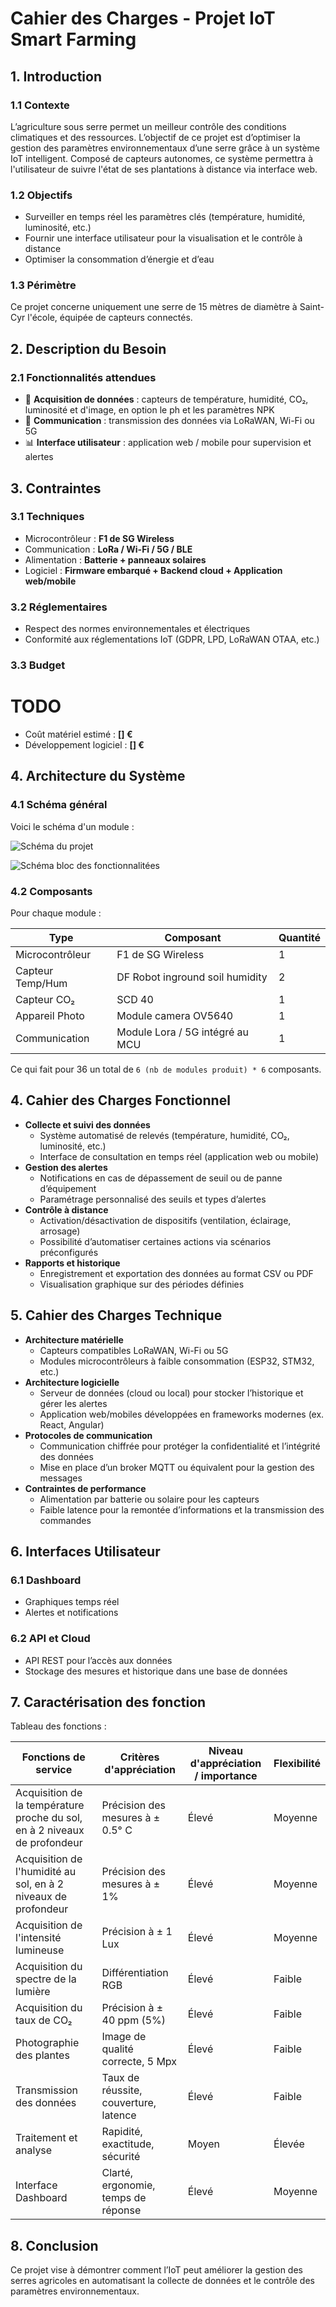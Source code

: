 # Cahier des Charges - Projet IoT Smart Farming

## 1. Introduction

### 1.1 Contexte

L’agriculture sous serre permet un meilleur contrôle des conditions climatiques et des ressources. L’objectif de ce projet est d’optimiser la gestion des paramètres environnementaux d’une serre grâce à un système IoT intelligent. Composé de capteurs autonomes, ce système permettra à l'utilisateur de suivre l'état de ses plantations à distance via interface web.  

### 1.2 Objectifs

- Surveiller en temps réel les paramètres clés (température, humidité, luminosité, etc.)  
- Fournir une interface utilisateur pour la visualisation et le contrôle à distance  
- Optimiser la consommation d’énergie et d’eau  

### 1.3 Périmètre

Ce projet concerne uniquement une serre de 15 mètres de diamètre à Saint-Cyr l'école, équipée de capteurs connectés.  

## 2. Description du Besoin

### 2.1 Fonctionnalités attendues

- 📡 **Acquisition de données** : capteurs de température, humidité, CO₂, luminosité et d'image, en option le ph et les paramètres NPK
- 📲 **Communication** : transmission des données via LoRaWAN, Wi-Fi ou 5G
- 📊 **Interface utilisateur** : application web / mobile pour supervision et alertes  

## 3. Contraintes

### 3.1 Techniques

- Microcontrôleur : **F1 de SG Wireless**  
- Communication : **LoRa / Wi-Fi / 5G / BLE**  
- Alimentation : **Batterie + panneaux solaires**  
- Logiciel : **Firmware embarqué + Backend cloud + Application web/mobile**

### 3.2 Réglementaires

- Respect des normes environnementales et électriques  
- Conformité aux réglementations IoT (GDPR, LPD, LoRaWAN OTAA, etc.)  

### 3.3 Budget

# TODO

- Coût matériel estimé : **[] €**
- Développement logiciel : **[] €**

## 4. Architecture du Système

### 4.1 Schéma général

Voici le schéma d'un module :

![Schéma du projet](images/module.png)

![Schéma bloc des fonctionnalitées](images/bloc%20diagram.png)

### 4.2 Composants  

Pour chaque module :

| Type                | Composant                       | Quantité      |
| ------------------- | ------------------------------- | ------------- |  
| Microcontrôleur     | F1 de SG Wireless               | 1             |  
| Capteur Temp/Hum    | DF Robot inground soil humidity | 2             |  
| Capteur CO₂         | SCD 40                          | 1             |
| Appareil Photo      | Module camera OV5640            | 1             |  
| Communication       | Module Lora / 5G intégré au MCU | 1             |  

Ce qui fait pour 36 un total de `6 (nb de modules produit) * 6` composants.

## 4. Cahier des Charges Fonctionnel

- **Collecte et suivi des données**  
  - Système automatisé de relevés (température, humidité, CO₂, luminosité, etc.)  
  - Interface de consultation en temps réel (application web ou mobile)  
- **Gestion des alertes**  
  - Notifications en cas de dépassement de seuil ou de panne d’équipement  
  - Paramétrage personnalisé des seuils et types d’alertes  
- **Contrôle à distance**  
  - Activation/désactivation de dispositifs (ventilation, éclairage, arrosage)  
  - Possibilité d’automatiser certaines actions via scénarios préconfigurés  
- **Rapports et historique**  
  - Enregistrement et exportation des données au format CSV ou PDF  
  - Visualisation graphique sur des périodes définies  

## 5. Cahier des Charges Technique

- **Architecture matérielle**  
  - Capteurs compatibles LoRaWAN, Wi-Fi ou 5G  
  - Modules microcontrôleurs à faible consommation (ESP32, STM32, etc.)  
- **Architecture logicielle**  
  - Serveur de données (cloud ou local) pour stocker l’historique et gérer les alertes  
  - Application web/mobiles développées en frameworks modernes (ex. React, Angular)  
- **Protocoles de communication**  
  - Communication chiffrée pour protéger la confidentialité et l’intégrité des données  
  - Mise en place d’un broker MQTT ou équivalent pour la gestion des messages  
- **Contraintes de performance**  
  - Alimentation par batterie ou solaire pour les capteurs  
  - Faible latence pour la remontée d’informations et la transmission des commandes  

## 6. Interfaces Utilisateur

### 6.1 Dashboard

- Graphiques temps réel  
- Alertes et notifications  

### 6.2 API et Cloud

- API REST pour l’accès aux données  
- Stockage des mesures et historique dans une base de données

## 7. Caractérisation des fonction

Tableau des fonctions :

| Fonctions de service              | Critères d'appréciation                            | Niveau d'appréciation / importance | Flexibilité |
| --------------------------------- | -------------------------------------------------- | ----------------------- | ------------- |
| Acquisition de la température proche du sol, en à 2 niveaux de profondeur | Précision des mesures à ± 0.5° C| Élevé | Moyenne|
| Acquisition de l'humidité au sol, en à 2 niveaux de profondeur | Précision des mesures à ± 1% | Élevé | Moyenne       |
| Acquisition de l'intensité lumineuse| Précision à ± 1 Lux | Élevé | Moyenne       |
| Acquisition du spectre de la lumière| Différentiation RGB | Élevé | Faible |
| Acquisition du taux de CO₂|Précision à ± 40 ppm (5%)  | Élevé | Faible |
| Photographie des plantes |Image de qualité correcte, 5 Mpx | Élevé | Faible |
| Transmission des données          | Taux de réussite, couverture, latence              | Élevé                   | Faible        |
| Traitement et analyse             | Rapidité, exactitude, sécurité                     | Moyen                   | Élevée        |
| Interface Dashboard               | Clarté, ergonomie, temps de réponse                | Élevé                   | Moyenne       |

## 8. Conclusion

Ce projet vise à démontrer comment l’IoT peut améliorer la gestion des serres agricoles en automatisant la collecte de données et le contrôle des paramètres environnementaux.

